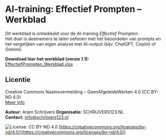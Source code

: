 # AI-training: Effectief Prompten – Werkblad

Dit werkblad is ontwikkeld voor de AI-training *Effectief Prompten*.  
Het doel is deelnemers te laten oefenen met het beoordelen van prompts en het vergelijken van eigen analyse met AI-output (bijv. ChatGPT, Copilot of Gemini).

**Download hier het werkblad (versie 1.1):**  
[EffectiefPrompten_Werkblad.xlsx](https://github.com/Schrijvers123/ai-training-effectief-prompten/blob/main/Lespakket_PromptAnalyse_AI-assistant_v1.1.xlsx)

## Licentie
Creative Commons Naamsvermelding – GeenAfgeleideWerken 4.0 (CC BY-ND 4.0)  
[Meer info](https://creativecommons.org/licenses/by-nd/4.0/deed.nl)

**Auteur:** Arjen Schrijvers
**Organisatie:** SCHRIJVERS123.NL  
**Contact:** info@schrijvers123.nl

![License: CC BY-ND 4.0](https://img.shields.io/badge/License-CC%20BY--ND%204.0-lightgrey.svg)
[https://creativecommons.org/licenses/by-nd/4.0/](https://creativecommons.org/licenses/by-nd/4.0/)
